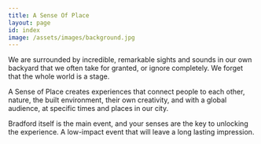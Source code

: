 ```yaml
---
title: A Sense Of Place
layout: page
id: index
image: /assets/images/background.jpg
---
```

We are surrounded by incredible, remarkable sights and sounds in our own backyard that we often take for granted, or ignore completely. We forget that the whole world is a stage.

A Sense of Place creates experiences that connect people to each other, nature, the built environment, their own creativity, and with a global audience, at specific times and places in our city.

Bradford itself is the main event, and your senses are the key to unlocking the experience. A low-impact event that will leave a long lasting impression.